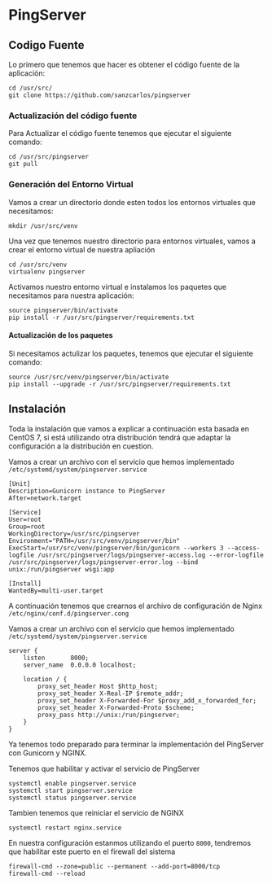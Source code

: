 # PingServer

## Codigo Fuente

Lo primero que tenemos que hacer es obtener el código fuente de la aplicación:

```
cd /usr/src/
git clone https://github.com/sanzcarlos/pingserver
```

### Actualización del código fuente

Para Actualizar el código fuente tenemos que ejecutar el siguiente comando:

```
cd /usr/src/pingserver
git pull
```

### Generación del Entorno Virtual

Vamos a crear un directorio donde esten todos los entornos virtuales que necesitamos:

```
mkdir /usr/src/venv
```

Una vez que tenemos nuestro directorio para entornos virtuales, vamos a crear el entorno virtual de nuestra apliación

```
cd /usr/src/venv
virtualenv pingserver
```

Activamos nuestro entorno virtual e instalamos los paquetes que necesitamos para nuestra aplicación:

```
source pingserver/bin/activate
pip install -r /usr/src/pingserver/requirements.txt 
```

#### Actualización de los paquetes

Si necesitamos actulizar los paquetes, tenemos que ejecutar el siguiente comando:

```
source /usr/src/venv/pingserver/bin/activate
pip install --upgrade -r /usr/src/pingserver/requirements.txt
```

## Instalación

Toda la instalación que vamos a explicar a continuación esta basada en CentOS 7, si está utilizando otra distribución tendrá que adaptar la configuración a la distribución en cuestion.

Vamos a crear un archivo con el servicio que hemos implementado `/etc/systemd/system/pingserver.service`

```
[Unit]
Description=Gunicorn instance to PingServer
After=network.target

[Service]
User=root
Group=root
WorkingDirectory=/usr/src/pingserver
Environment="PATH=/usr/src/venv/pingserver/bin"
ExecStart=/usr/src/venv/pingserver/bin/gunicorn --workers 3 --access-logfile /usr/src/pingserver/logs/pingserver-access.log --error-logfile /usr/src/pingserver/logs/pingserver-error.log --bind unix:/run/pingserver wsgi:app

[Install]
WantedBy=multi-user.target
```

A continuación tenemos que crearnos el archivo de configuración de Nginx `/etc/nginx/conf.d/pingserver.cong`

Vamos a crear un archivo con el servicio que hemos implementado `/etc/systemd/system/pingserver.service`

```
server {
    listen       8000;
    server_name  0.0.0.0 localhost;

    location / {
        proxy_set_header Host $http_host;
        proxy_set_header X-Real-IP $remote_addr;
        proxy_set_header X-Forwarded-For $proxy_add_x_forwarded_for;
        proxy_set_header X-Forwarded-Proto $scheme;
        proxy_pass http://unix:/run/pingserver;
    }
}
```

Ya tenemos todo preparado para terminar la implementación del PingServer con Gunicorn y NGINX.

Tenemos que habilitar y activar el servicio de PingServer

```
systemctl enable pingserver.service
systemctl start pingserver.service
systemctl status pingserver.service
```

Tambien tenemos que reiniciar el servicio de NGINX

```
systemctl restart nginx.service
```

En nuestra configuración estanmos utilizando el puerto `8000`, tendremos que habilitar este puerto en el firewall del sistema

```
firewall-cmd --zone=public --permanent --add-port=8000/tcp
firewall-cmd --reload
```
